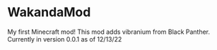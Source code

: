 # WakandaMod
My first Minecraft mod!
This mod adds vibranium from Black Panther.
Currently in version 0.0.1 as of 12/13/22
